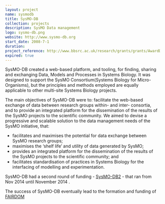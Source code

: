 ```yaml
---
layout: project
name: sysmodb
title: SysMO-DB
collection: projects
description: SysMO Data management
logo: sysmo-db.png
website: http://www.sysmo-db.org
start_date: 2008-7-1
duration:
project_reference: http://www.bbsrc.ac.uk/research/grants/grants/AwardDetails.aspx?FundingReference=BB/G010218/1
expired: true
---
```


SysMO-DB created a web-based platform, and tooling, for finding, sharing and exchanging Data, Models and Processes in Systems Biology.
It was designed to support the SysMO Consortium(Systems Biology for Micro-Organisms), but the principles and methods employed are equally applicable to other multi-site Systems Biology projects.

The main objectives of SysMO-DB were to: facilitate the web-based exchange of data between research groups within- and inter- consortia,
and to provide an integrated platform for the dissemination of the results of the SysMO projects to the scientific community.
We aimed to devise a progressive and scalable solution to the data management needs of the SysMO initiative, that:

* facilitates and maximises the potential for data exchange between SysMO research groups;
* maximises the ‘shelf life’ and utility of data generated by SysMO;
* provides an integrated platform for the dissemination of the results of the SysMO projects to the scientific community; and
* facilitates standardisation of practices in Systems Biology for the interfacing of modelling and experimentation.

SysMO-DB had a second round of funding - [SysMO-DB2](http://www.bbsrc.ac.uk/research/grants-search/AwardDetails/?FundingReference=BB%2fI004637%2f1) - that ran from Nov 2014 until November 2014 .

The success of SysMO-DB eventually lead to the formation and funding of [FAIRDOM](/projects/fairdom)